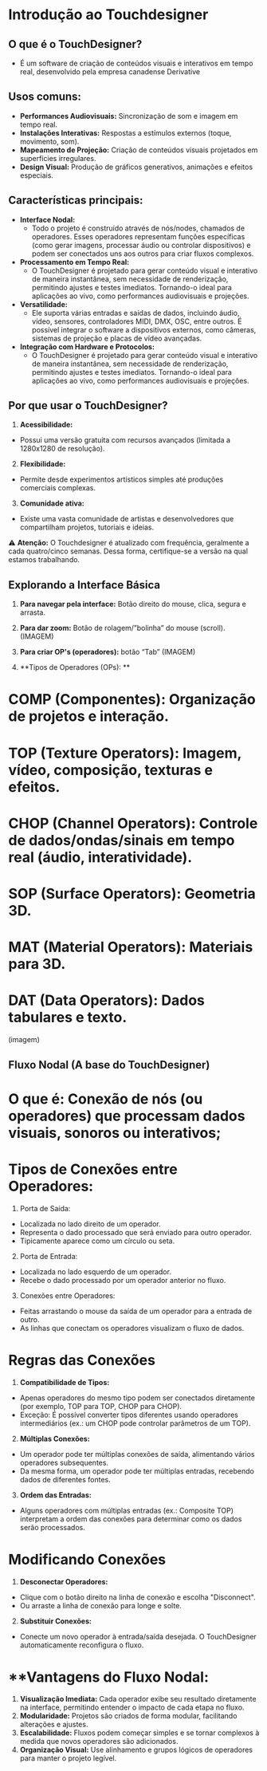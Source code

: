 # **Introdução ao Touchdesigner**
## **O que é o TouchDesigner?**
  - É um software de criação de conteúdos visuais e interativos em tempo real, desenvolvido pela empresa canadense Derivative

## **Usos comuns:**
- **Performances Audiovisuais:** Sincronização de som e imagem em tempo real.
- **Instalações Interativas:** Respostas a estímulos externos (toque, movimento, som).
- **Mapeamento de Projeção:** Criação de conteúdos visuais projetados em superfícies irregulares.
- **Design Visual:** Produção de gráficos generativos, animações e efeitos especiais.

## **Características principais:**
- **Interface Nodal:**
  - Todo o projeto é construído através de nós/nodes, chamados de operadores. Esses operadores representam funções específicas (como gerar imagens, processar áudio ou controlar dispositivos) e podem ser conectados uns aos outros para criar fluxos complexos.
- **Processamento em Tempo Real:**
  - O TouchDesigner é projetado para gerar conteúdo visual e interativo de maneira instantânea, sem necessidade de renderização, permitindo ajustes e testes imediatos. Tornando-o ideal para aplicações ao vivo, como performances audiovisuais e projeções.
- **Versatilidade:**
  - Ele suporta várias entradas e saídas de dados, incluindo áudio, vídeo, sensores, controladores MIDI, DMX, OSC, entre outros. É possível integrar o software a dispositivos externos, como câmeras, sistemas de projeção e placas de vídeo avançadas.
- **Integração com Hardware e Protocolos:**
  - O TouchDesigner é projetado para gerar conteúdo visual e interativo de maneira instantânea, sem necessidade de renderização, permitindo ajustes e testes imediatos. Tornando-o ideal para aplicações ao vivo, como performances audiovisuais e projeções.

## **Por que usar o TouchDesigner?**
1. **Acessibilidade:** 
  - Possui uma versão gratuita com recursos avançados (limitada a 1280x1280 de resolução).
2. **Flexibilidade:** 
  - Permite desde experimentos artísticos simples até produções comerciais complexas.
3. **Comunidade ativa:** 
  - Existe uma vasta comunidade de artistas e desenvolvedores que compartilham projetos, tutoriais e ideias.

⚠️ **Atenção:** O Touchdesigner é atualizado com frequência, geralmente a cada quatro/cinco semanas. Dessa forma, certifique-se a versão na qual estamos trabalhando.

## **Explorando a Interface Básica**
1. **Para navegar pela interface:** Botão direito do mouse, clica, segura e arrasta.
2. **Para dar zoom:** Botão de rolagem/”bolinha” do mouse (scroll).
(IMAGEM)
3. **Para criar OP's (operadores):** botão “Tab”
(IMAGEM)

4. **Tipos de Operadores (OPs): **
# **COMP** (Componentes): Organização de projetos e interação.
# **TOP** (Texture Operators): Imagem, vídeo, composição, texturas e efeitos.
# **CHOP** (Channel Operators): Controle de dados/ondas/sinais em tempo real (áudio, interatividade).
# **SOP** (Surface Operators): Geometria 3D.
# **MAT** (Material Operators): Materiais para 3D.
# **DAT** (Data Operators): Dados tabulares e texto.
(imagem)

## **Fluxo Nodal** (A base do TouchDesigner)
# **O que é:** Conexão de nós (ou operadores) que processam dados visuais, sonoros ou interativos;
# **Tipos de Conexões entre Operadores:** 
1. Porta de Saída:
  - Localizada no lado direito de um operador.
  - Representa o dado processado que será enviado para outro operador.
  - Tipicamente aparece como um círculo ou seta.
2. Porta de Entrada:
  - Localizada no lado esquerdo de um operador.
  - Recebe o dado processado por um operador anterior no fluxo.
3. Conexões entre Operadores:
  - Feitas arrastando o mouse da saída de um operador para a entrada de outro.
  - As linhas que conectam os operadores visualizam o fluxo de dados.

# **Regras das Conexões**
1. **Compatibilidade de Tipos:**
  - Apenas operadores do mesmo tipo podem ser conectados diretamente (por exemplo, TOP para TOP, CHOP para CHOP).
  - Exceção: É possível converter tipos diferentes usando operadores intermediários (ex.: um CHOP pode controlar parâmetros de um TOP).
2. **Múltiplas Conexões:**
  - Um operador pode ter múltiplas conexões de saída, alimentando vários operadores subsequentes.
  - Da mesma forma, um operador pode ter múltiplas entradas, recebendo dados de diferentes fontes.
3. **Ordem das Entradas:**
  - Alguns operadores com múltiplas entradas (ex.: Composite TOP) interpretam a ordem das conexões para determinar como os dados serão processados.

# **Modificando Conexões**
1. **Desconectar Operadores:**
  - Clique com o botão direito na linha de conexão e escolha "Disconnect".
  - Ou arraste a linha de conexão para longe e solte.

2. **Substituir Conexões:**
  - Conecte um novo operador à entrada/saída desejada. O TouchDesigner automaticamente reconfigura o fluxo.

# **Vantagens do Fluxo Nodal:
1. **Visualização Imediata:** Cada operador exibe seu resultado diretamente na interface, permitindo entender o impacto de cada etapa no fluxo.
2. **Modularidade:** Projetos são criados de forma modular, facilitando alterações e ajustes.
3. **Escalabilidade:** Fluxos podem começar simples e se tornar complexos à medida que novos operadores são adicionados.
4. **Organização Visual:** Use alinhamento e grupos lógicos de operadores para manter o projeto legível.



 




